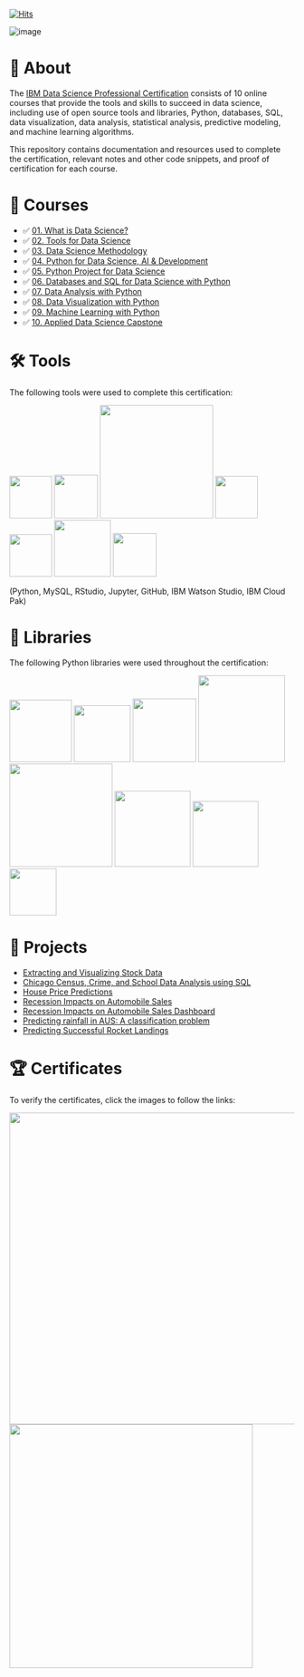 [![Hits](https://hits.seeyoufarm.com/api/count/incr/badge.svg?url=https%3A%2F%2Fgithub.com%2Fmauritsvzb%2FIBM-Data-Science-Professional-Certificate%2Ftree%2Fmain&count_bg=%2379C83D&title_bg=%23555555&icon=github.svg&icon_color=%23E7E7E7&title=Repo+views&edge_flat=false)](https://hits.seeyoufarm.com)

![image](https://github.com/mauritsvzb/IBM-Data-Science-Professional-Certificate/assets/13508894/dc87e579-f72c-47ff-91fc-a348c5738932)

# 📄 About
The [IBM Data Science Professional Certification](https://www.coursera.org/professional-certificates/ibm-data-science) consists of 10 online courses that provide the tools and skills to succeed in data science, including use of open source tools and libraries, Python, databases, SQL, data visualization, data analysis, statistical analysis, predictive modeling, and machine learning algorithms.

This repository contains documentation and resources used to complete the certification, relevant notes and other code snippets, and proof of certification for each course.

# 📑 Courses
* ✅ [01. What is Data Science?](https://github.com/mauritsvzb/IBM-Data-Science-Professional-Certificate/tree/main/01.%20What%20is%20Data%20Science)
* ✅ [02. Tools for Data Science](https://github.com/mauritsvzb/IBM-Data-Science-Professional-Certificate/tree/main/02.%20Tools%20for%20Data%20Science)
* ✅ [03. Data Science Methodology](https://github.com/mauritsvzb/IBM-Data-Science-Professional-Certificate/tree/main/03.%20Data%20Science%20Methodology)
* ✅ [04. Python for Data Science, AI & Development](https://github.com/mauritsvzb/IBM-Data-Science-Professional-Certificate/tree/main/04.%20Python%20for%20Data%20Science%2C%20AI%20%26%20Development)
* ✅ [05. Python Project for Data Science](https://github.com/mauritsvzb/IBM-Data-Science-Professional-Certificate/tree/main/05.%20Python%20Project%20for%20Data%20Science)
* ✅ [06. Databases and SQL for Data Science with Python](https://github.com/mauritsvzb/IBM-Data-Science-Professional-Certificate/tree/main/06.%20Databases%20and%20SQL%20for%20Data%20Science%20with%20Python)
* ✅ [07. Data Analysis with Python](https://github.com/mauritsvzb/IBM-Data-Science-Professional-Certificate/tree/main/07.%20Data%20Analysis%20With%20Python)
* ✅ [08. Data Visualization with Python](https://github.com/mauritsvzb/IBM-Data-Science-Professional-Certificate/tree/main/08.%20Data%20Visualization%20with%20Python)
* ✅ [09. Machine Learning with Python](https://github.com/mauritsvzb/IBM-Data-Science-Professional-Certificate/tree/main/09.%20Machine%20Learning%20with%20Python)
* ✅ [10. Applied Data Science Capstone](https://github.com/mauritsvzb/IBM-Data-Science-Professional-Certificate/tree/main/10.%20Applied%20Data%20Science%20Capstone)

# 🛠️ Tools
The following tools were used to complete this certification:

<img src="https://github.com/mauritsvzb/IBM-Data-Science-Professional-Certificate/assets/13508894/2bfc9e1a-ed8f-430d-a75e-66cf202036a0.png" width="75" />
<img src="https://github.com/mauritsvzb/IBM-Data-Science-Professional-Certificate/assets/13508894/759ffa90-7da8-4720-be94-1d8cfe3b8468.png" width="77" />
<img src="https://github.com/mauritsvzb/IBM-Data-Science-Professional-Certificate/assets/13508894/d281a2d8-0c20-4632-9dad-50279b56311b.png" width="200" />
<img src="https://github.com/mauritsvzb/IBM-Data-Science-Professional-Certificate/assets/13508894/44575b3a-8602-449c-bd9c-2ab6a8fa09f8.png" width="75" />
<img src="https://github.com/mauritsvzb/IBM-Data-Science-Professional-Certificate/assets/13508894/2c54bf3c-6c32-42c8-aae0-7a3b2479447e.png" width="75" />
<img src="https://github.com/mauritsvzb/IBM-Data-Science-Professional-Certificate/assets/13508894/bb0c1c8d-1612-458d-bf8f-4122a30abf3c.png" width="100" />
<img src="https://github.com/mauritsvzb/IBM-Data-Science-Professional-Certificate/assets/13508894/523a80d5-6f2c-4967-8f29-3aff8e755d4f.png" width="77" />

(Python, MySQL, RStudio, Jupyter, GitHub, IBM Watson Studio, IBM Cloud Pak)

# 📖 Libraries
The following Python libraries were used throughout the certification:

<img src="https://github.com/mauritsvzb/IBM-Data-Science-Professional-Certificate/assets/13508894/31e904d1-8459-4314-80a0-9a5555e4f061.jpeg" width="110" />
<img src="https://github.com/mauritsvzb/IBM-Data-Science-Professional-Certificate/assets/13508894/ab3c497c-56e0-4f6b-9829-70a23a09b37f.jpeg" width="100" />
<img src="https://github.com/mauritsvzb/IBM-Data-Science-Professional-Certificate/assets/13508894/4fc9d9d1-e930-405a-b8d0-e8e7727335c9.jpeg" width="112" />
<img src="https://github.com/mauritsvzb/IBM-Data-Science-Professional-Certificate/assets/13508894/fddc384a-d6bb-4061-9748-3ba3f8139ed7.jpeg" width="153" />
<img src="https://github.com/mauritsvzb/IBM-Data-Science-Professional-Certificate/assets/13508894/79b21b95-d887-4a02-95e2-778caad67e16.jpeg" width="182" />
<img src="https://github.com/mauritsvzb/IBM-Data-Science-Professional-Certificate/assets/13508894/ecc0dcdf-318c-4d62-8940-2acec7249fb0.jpeg" width="134" />
<img src="https://github.com/mauritsvzb/IBM-Data-Science-Professional-Certificate/assets/13508894/ca504388-7f12-4ff9-a631-c7f242cc6dba.png" width="116" />
<img src="https://github.com/mauritsvzb/IBM-Data-Science-Professional-Certificate/assets/13508894/bbac0c5c-29b8-473a-a3ce-87e399aab755.jpeg" width="83" />

# 📂 Projects
* [Extracting and Visualizing Stock Data](https://github.com/mauritsvzb/IBM-Data-Science-Professional-Certificate/blob/main/05.%20Python%20Project%20for%20Data%20Science/Final%20Assignment%20-%20Extracting%20and%20Visualizing%20Stock%20Data.ipynb)
* [Chicago Census, Crime, and School Data Analysis using SQL](https://github.com/mauritsvzb/IBM-Data-Science-Professional-Certificate/blob/main/06.%20Databases%20and%20SQL%20for%20Data%20Science%20with%20Python/05.%20Course%20Assignment/DB0201EN-PeerAssign-v5_SQLite.ipynb)
* [House Price Predictions](https://github.com/mauritsvzb/IBM-Data-Science-Professional-Certificate/blob/main/07.%20Data%20Analysis%20With%20Python/Final%20Assignment%20-%20House%20Price%20Predictions.ipynb)
* [Recession Impacts on Automobile Sales](https://github.com/mauritsvzb/IBM-Data-Science-Professional-Certificate/blob/main/08.%20Data%20Visualization%20with%20Python/Analyzing%20the%20Impact%20of%20Recession%20on%20Automobile%20Sales%20(Part%201)%20-%20Create%20visualizations%20using%20Matplotib%2C%20Seaborn%20and%20Folium.ipynb)
* [Recession Impacts on Automobile Sales Dashboard](https://github.com/mauritsvzb/IBM-Data-Science-Professional-Certificate/blob/main/08.%20Data%20Visualization%20with%20Python/Analyzing%20the%20Impact%20of%20Recession%20on%20Automobile%20Sales%20(Part%202)%20-%20Create%20Dashboard%20using%20Plotly%20and%20Dash.Rmd)
* [Predicting rainfall in AUS: A classification problem](https://github.com/mauritsvzb/IBM-Data-Science-Professional-Certificate/blob/main/09.%20Machine%20Learning%20with%20Python/Final%20Project/Machine%20Learning%20with%20Python%20-%20The%20Best%20Classifier.ipynb)
* [Predicting Successful Rocket Landings]()

# 🏆 Certificates
To verify the certificates, click the images to follow the links:

[<img src="https://github.com/mauritsvzb/IBM-Data-Science-Professional-Certificate/assets/13508894/1b9b3e30-619c-4f12-8b36-3b24559b376c.png" width="550">](https://www.coursera.org/account/accomplishments/professional-cert/UY4PGPFXEF5U) [<img src="https://github.com/mauritsvzb/IBM-Data-Science-Professional-Certificate/assets/13508894/4fccc141-4247-4dae-921b-141f4c9027dc.png" width="430">](https://www.credly.com/badges/8bafd991-150e-4ff8-b445-780020f179e3/public_url)

